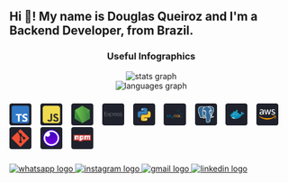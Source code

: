 <h2 align="left">Hi 👋! My name is Douglas Queiroz and I'm a Backend Developer, from Brazil.</h2>

###

<h3 align="center">Useful Infographics</h3>

<div align="center">
  <img src="https://github-readme-stats.vercel.app/api?username=dev-queiroz&locale=en&theme=dracula&show_icons=true" height="200" alt="stats graph"  />
</div>
<div align="center">
  <img src="https://github-readme-stats.vercel.app/api/top-langs?username=dev-queiroz&locale=en&hide_title=false&layout=compact&card_width=320&langs_count=6&theme=dracula&hide_border=false" height="245.5" alt="languages graph"  />
</div>

###

<div align="left">
  <img src="https://github.com/gui-bus/TechIcons/blob/main/Dark/Typescript.svg" height="39" />
  <img width="8" />
  <img src="https://github.com/gui-bus/TechIcons/blob/main/Dark/Javascript.svg" height="39" />
  <img width="8" />
  <img src="https://github.com/gui-bus/TechIcons/blob/main/Dark/NodeJS.svg" height="39" />
  <img width="8" />
  <img src="https://github.com/gui-bus/TechIcons/blob/main/Dark/ExpressJS.svg" height="39" />
  <img width="8" />
  <img src="https://github.com/gui-bus/TechIcons/blob/main/Dark/Python.svg" height="39" />
  <img width="8" />
  <img src="https://github.com/gui-bus/TechIcons/blob/main/Dark/MySQL.svg" height="39" />
  <img width="8" />
  <img src="https://github.com/gui-bus/TechIcons/blob/main/Dark/Postgresql.svg" height="39" />
  <img width="8" />
  <img src="https://github.com/gui-bus/TechIcons/blob/main/Dark/Docker.svg" height="39" />
  <img width="8" />
  <img src="https://github.com/gui-bus/TechIcons/blob/main/Dark/AWS.svg" height="39" />
  <img width="8" />
  <img src="https://github.com/gui-bus/TechIcons/blob/main/Dark/GIT.svg" height="39" />
  <img width="8" />
  <img src="https://github.com/gui-bus/TechIcons/blob/main/Dark/Insomnia.svg" height="39" />
  <img width="8" />
  <img src="https://github.com/gui-bus/TechIcons/blob/main/Dark/npm.svg" height="39" />
  <img width="8" />
</div>

###

<div align="left">
  <a href="https://criarmeulink.com.br/u/1722606503">
    <img src="https://img.shields.io/badge/WhatsApp-25D366?style=for-the-badge&logo=whatsapp&logoColor=white" height="35" alt="whatsapp logo"  />
  </a>
  <a href="https://www.instagram.com/douglaxx_19">
    <img src="https://img.shields.io/badge/Instagram-E4405F?style=for-the-badge&logo=instagram&logoColor=white" height="35" alt="instagram logo"  />
  </a>
  <a href="https://criarmeulink.com.br/u/1721585632">
    <img src="https://img.shields.io/badge/Gmail-D14836?style=for-the-badge&logo=gmail&logoColor=white" height="35" alt="gmail logo"  />
  </a>
  <a href="https://www.linkedin.com/in/douglas-queiroz-854337288/">
    <img src="https://img.shields.io/badge/LinkedIn-0077B5?style=for-the-badge&logo=linkedin&logoColor=white" height="35" alt="linkedin logo"  />
  </a>
</div>

###
